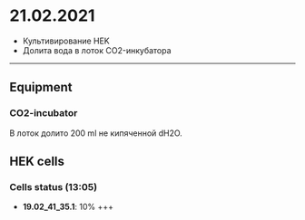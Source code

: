 21.02.2021
==========

- Культивирование HEK
- Долита вода в лоток CO2-инкубатора

---

## Equipment
### CO2-incubator
В лоток долито 200 ml не кипяченной dH2O.

## HEK cells
### Cells status (13:05)
- **19.02_41_35.1**: 10% +++